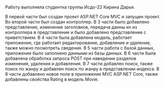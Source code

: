 Работу выполняла студентка группы Исдо-22 Кирина Дарья.


В первой части был создан проект ASP.NET Core MVC и запущен проект.
Во второй части был создан контроллер.
В 3 части было добавлено представление, изменение заголовков, передача данны их из контроллера в представление и было добавлено представление с приветствием.
В 4 части была добавлена модель, работает приложение, где работает редактирование, добавление и удаление, также можно посмотреть сведения.
В 5 части работа с базой данных, приложение было заполнено данными из базы данных.
В 6 части была добавлена обработка запроса POST при наведении разделов изменения, удаления и добавления.
В 7 части добавлен поиск, также поиск по жанру и добавлен поиск по жанру в представлении индекса.
В 8 части добавлено новое поле в приложение MVC ASP.NET Core, также добавлены свойства Rating в модель Movie.
